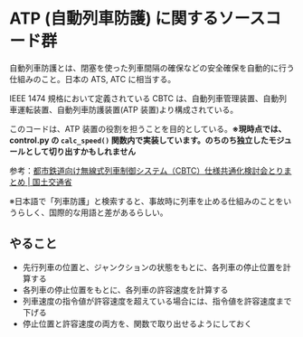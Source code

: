 # ATP (自動列車防護) に関するソースコード群

自動列車防護とは、閉塞を使った列車間隔の確保などの安全確保を自動的に行う仕組みのこと。日本の ATS, ATC に相当する。

IEEE 1474 規格において定義されている CBTC は、自動列車管理装置、自動列車運転装置、自動列車防護装置(ATP 装置)より構成されている。

このコードは、ATP 装置の役割を担うことを目的としている。**※現時点では、control.py の `calc_speed()` 関数内で実装しています。のちのち独立したモジュールとして切り出すかもしれません**

参考：[都市鉄道向け無線式列車制御システム（CBTC）仕様共通化検討会とりまとめ | 国土交通省](https://www.mlit.go.jp/common/001394016.pdf)

※日本語で「列車防護」と検索すると、事故時に列車を止める仕組みのことをいうらしく、国際的な用語と差があるらしい。

## やること
- 先行列車の位置と、ジャンクションの状態をもとに、各列車の停止位置を計算する
- 各列車の停止位置をもとに、各列車の許容速度を計算する
- 列車速度の指令値が許容速度を超えている場合には、指令値を許容速度まで下げる
- 停止位置と許容速度の両方を、関数で取り出せるようにしておく
